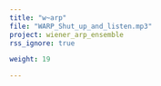 ```yaml
---
title: "w~arp"
file: "WARP_Shut_up_and_listen.mp3"
project: wiener_arp_ensemble
rss_ignore: true

weight: 19

---
```

